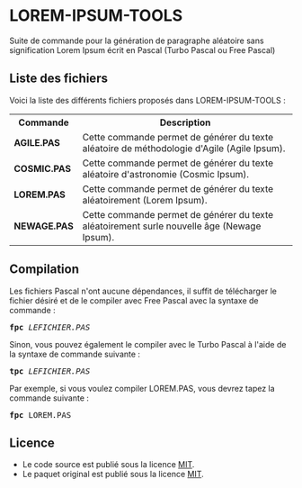 # LOREM-IPSUM-TOOLS
Suite de commande pour la génération de paragraphe aléatoire sans signification Lorem Ipsum écrit en Pascal (Turbo Pascal ou Free Pascal)

<h2>Liste des fichiers</h2>

Voici la liste des différents fichiers proposés dans LOREM-IPSUM-TOOLS :

<table>
  <tr>
    <th>Commande</th>
    <th>Description</th>
   </tr>
<tr>
	<td><b>AGILE.PAS</b></td>
	<td>Cette commande permet de générer du texte aléatoire de méthodologie d'Agile (Agile Ipsum).</td>
</tr>
  <tr>
    <td><b>COSMIC.PAS</b></td>
    <td>Cette commande permet de générer du texte aléatoire d'astronomie (Cosmic Ipsum).</td>
  </tr>
  <tr>
     <td><b>LOREM.PAS</b></td>
     <td>Cette commande permet de générer du texte aléatoirement (Lorem Ipsum).</td>
  </tr>
	<tr>
		<td><b>NEWAGE.PAS</b></td>
		<td>Cette commande permet de générer du texte aléatoirement surle nouvelle âge (Newage Ipsum).</td>
	</tr>
</table>

<h2>Compilation</h2>
	
Les fichiers Pascal n'ont aucune dépendances, il suffit de télécharger le fichier désiré et de le compiler avec Free Pascal avec la syntaxe de commande  :

<pre><b>fpc</b> <i>LEFICHIER.PAS</i></pre>
	
Sinon, vous pouvez également le compiler avec le Turbo Pascal à l'aide de la syntaxe de commande suivante :	

<pre><b>tpc</b> <i>LEFICHIER.PAS</i></pre>
	
Par exemple, si vous voulez compiler LOREM.PAS, vous devrez tapez la commande suivante :

<pre><b>fpc</b> LOREM.PAS</pre>

<h2>Licence</h2>
<ul>
 <li>Le code source est publié sous la licence <a href="https://github.com/gladir/LOREM-IPSUM-TOOLS/blob/master/LICENSE">MIT</a>.</li>
 <li>Le paquet original est publié sous la licence <a href="https://github.com/gladir/LOREM-IPSUM-TOOLS/blob/master/LICENSE">MIT</a>.</li>
</ul>
